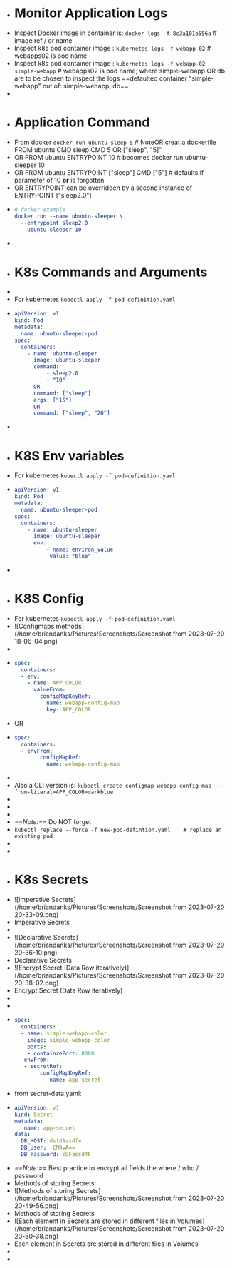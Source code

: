 - # Monitor Application Logs
- Inspect Docker image in container is: `docker logs -f 8c3a101b556a` # image ref / or name
- Inspect k8s pod container image : `kubernetes logs -f webapp-02` # webapps02 is pod name
- Inspect k8s pod container image : `kubernetes logs -f webapp-02 simple-webapp` # webapps02 is pod name; where simple-webapp OR db are to be chosen to inspect the logs ==defaulted container "simple-webapp" out of: simple-webapp, db==
-
- # Application Command
- From docker  `docker run ubuntu sleep 5`  # NoteOR creat a dockerfile FROM ubuntu CMD sleep CMD 5 OR ["sleep", "5]"
- OR FROM ubuntu ENTRYPOINT 10   # becomes docker run ubuntu-sleeper 10
- OR FROM ubuntu ENTRYPOINT ["sleep"] CMD ["5"] # defaults if parameter of 10 **or** is forgotten
- OR ENTRYPOINT can be overridden by a second instance of ENTRYPOINT ["sleep2.0"]
- ```cmake
  # docker example
  docker run --name ubuntu-sleeper \
  	--entrypoint sleep2.0
      ubuntu-sleeper 10
  ```
-
- # K8s Commands and Arguments
-
- For kubernetes `kubectl apply -f pod-definition.yaml`
- ```cmake
  apiVersion: v1
  kind: Pod
  metadata:
  	name: ubuntu-sleeper-pod
  spec:
  	containers:
      - name: ubuntu-sleeper
        image: ubuntu-sleeper
        command:
        	- sleep2.0
        	- "10"
        OR
        command: ["sleep"]
        args: ["15"]
        OR
        command: ["sleep", "20"]
  ```
-
- # K8S Env variables
- For kubernetes `kubectl apply -f pod-definition.yaml`
- ```cmake
  apiVersion: v1
  kind: Pod
  metadata:
  	name: ubuntu-sleeper-pod
  spec:
  	containers:
      - name: ubuntu-sleeper
        image: ubuntu-sleeper
        env:
        	- name: environ_value
             value: "blue"
  
  ```
-
- # K8S Config
- For kubernetes `kubectl apply -f pod-definition.yaml`
- ![Configmaps methods](/home/briandanks/Pictures/Screenshots/Screenshot from 2023-07-20 18-06-04.png)
-
- ```yaml
  spec:
    containers:
    - env:
      - name: APP_COLOR
        valueFrom:
          configMapKeyRef:
            name: webapp-config-map
            key: APP_COLOR
  ```
- OR
- ```yaml
  spec:
    containers:
    - envFrom: 
          configMapRef:
            name: webapp-config-map
  ```
-
- Also a CLI version is: `kubectl create configmap webapp-config-map --from-literal=APP_COLOR=darkblue`
-
-
-
- *==Note:==* Do NOT forget
- `kubectl replace --force -f new-pod-defintion.yaml    # replace an existing pod`
-
-
- # K8s Secrets
- ![Imperative Secrets](/home/briandanks/Pictures/Screenshots/Screenshot from 2023-07-20 20-33-09.png)
- Imperative Secrets
-
- ![Declarative Secrets](/home/briandanks/Pictures/Screenshots/Screenshot from 2023-07-20 20-36-10.png)
- Declarative Secrets
- ![Encrypt Secret (Data Row iteratively)](/home/briandanks/Pictures/Screenshots/Screenshot from 2023-07-20 20-38-02.png)
- Encrypt Secret (Data Row iteratively)
-
-
- ```yaml
  spec:
    containers:
    - name: simple-webapp-color
      image: simple-webapp-color
      ports:
      - containrePort: 8080
     envFrom:
     - secretRef:
          configMapKeyRef:
             name: app-secret
  ```
- from secret-data.yaml:
- ```yaml
  apiVersion: v1
  kind: Secret
  metadata:
     name: app-secret
  data:
    DB_HOST: dsfdAasdf=
    DB_User:  CM9vA==
    DB_Password: cGFassd4F
  ```
- *==Note:==* Best practice to encrypt all fields the where / who / password
- Methods of storing Secrets:
- ![Methods of storing Secrets](/home/briandanks/Pictures/Screenshots/Screenshot from 2023-07-20 20-49-56.png)
- Methods of storing Secrets
- ![Each element in Secrets are stored in different files in Volumes](/home/briandanks/Pictures/Screenshots/Screenshot from 2023-07-20 20-50-38.png)
- Each element in Secrets are stored in different files in Volumes
-
-